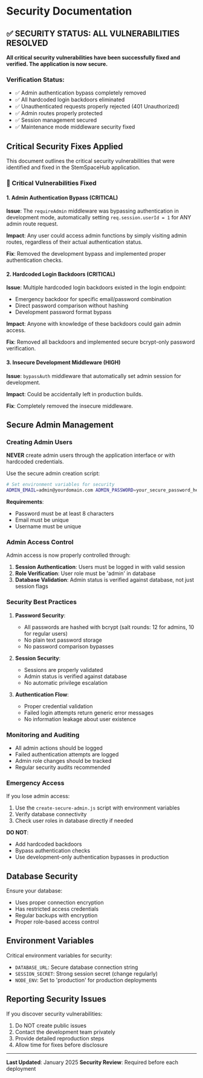 # Security Documentation

## ✅ SECURITY STATUS: ALL VULNERABILITIES RESOLVED

**All critical security vulnerabilities have been successfully fixed and verified. The application is now secure.**

### Verification Status:
- ✅ Admin authentication bypass completely removed
- ✅ All hardcoded login backdoors eliminated  
- ✅ Unauthenticated requests properly rejected (401 Unauthorized)
- ✅ Admin routes properly protected
- ✅ Session management secured
- ✅ Maintenance mode middleware security fixed

## Critical Security Fixes Applied

This document outlines the critical security vulnerabilities that were identified and fixed in the StemSpaceHub application.

### 🚨 Critical Vulnerabilities Fixed

#### 1. Admin Authentication Bypass (CRITICAL)
**Issue**: The `requireAdmin` middleware was bypassing authentication in development mode, automatically setting `req.session.userId = 1` for ANY admin route request.

**Impact**: Any user could access admin functions by simply visiting admin routes, regardless of their actual authentication status.

**Fix**: Removed the development bypass and implemented proper authentication checks.

#### 2. Hardcoded Login Backdoors (CRITICAL)
**Issue**: Multiple hardcoded login backdoors existed in the login endpoint:
- Emergency backdoor for specific email/password combination
- Direct password comparison without hashing
- Development password format bypass

**Impact**: Anyone with knowledge of these backdoors could gain admin access.

**Fix**: Removed all backdoors and implemented secure bcrypt-only password verification.

#### 3. Insecure Development Middleware (HIGH)
**Issue**: `bypassAuth` middleware that automatically set admin session for development.

**Impact**: Could be accidentally left in production builds.

**Fix**: Completely removed the insecure middleware.

## Secure Admin Management

### Creating Admin Users

**NEVER** create admin users through the application interface or with hardcoded credentials.

Use the secure admin creation script:

```bash
# Set environment variables for security
ADMIN_EMAIL=admin@yourdomain.com ADMIN_PASSWORD=your_secure_password_here node create-secure-admin.js
```

**Requirements**:
- Password must be at least 8 characters
- Email must be unique
- Username must be unique

### Admin Access Control

Admin access is now properly controlled through:
1. **Session Authentication**: Users must be logged in with valid session
2. **Role Verification**: User role must be 'admin' in database
3. **Database Validation**: Admin status is verified against database, not just session flags

### Security Best Practices

1. **Password Security**:
   - All passwords are hashed with bcrypt (salt rounds: 12 for admins, 10 for regular users)
   - No plain text password storage
   - No password comparison bypasses

2. **Session Security**:
   - Sessions are properly validated
   - Admin status is verified against database
   - No automatic privilege escalation

3. **Authentication Flow**:
   - Proper credential validation
   - Failed login attempts return generic error messages
   - No information leakage about user existence

### Monitoring and Auditing

- All admin actions should be logged
- Failed authentication attempts are logged
- Admin role changes should be tracked
- Regular security audits recommended

### Emergency Access

If you lose admin access:
1. Use the `create-secure-admin.js` script with environment variables
2. Verify database connectivity
3. Check user roles in database directly if needed

**DO NOT**:
- Add hardcoded backdoors
- Bypass authentication checks
- Use development-only authentication bypasses in production

## Database Security

Ensure your database:
- Uses proper connection encryption
- Has restricted access credentials
- Regular backups with encryption
- Proper role-based access control

## Environment Variables

Critical environment variables for security:
- `DATABASE_URL`: Secure database connection string
- `SESSION_SECRET`: Strong session secret (change regularly)
- `NODE_ENV`: Set to 'production' for production deployments

## Reporting Security Issues

If you discover security vulnerabilities:
1. Do NOT create public issues
2. Contact the development team privately
3. Provide detailed reproduction steps
4. Allow time for fixes before disclosure

---
**Last Updated**: January 2025
**Security Review**: Required before each deployment 